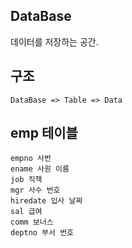 ## DataBase 
  데이터를 저장하는 공간.

## 구조
    DataBase => Table => Data

## emp 테이블
    empno 사번
    ename 사원 이름
    job 직책
    mgr 사수 번호
    hiredate 입사 날짜
    sal 급여
    comm 보너스
    deptno 부서 번호

